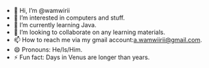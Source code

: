 - 👋 Hi, I’m @wamwirii
- 👀 I’m interested in computers and stuff.
- 🌱 I’m currently learning Java.
- 💞️ I’m looking to collaborate on any learning materials.
- 📫 How to reach me via my gmail account:a.wamwiirii@gmail.com.
- 😄 Pronouns: He/Is/Him.
- ⚡ Fun fact: Days in Venus are longer than years.

<!---
wamwirii/wamwirii is a ✨ special ✨ repository because its `README.md` (this file) appears on your GitHub profile.
You can click the Preview link to take a look at your changes.
--->
